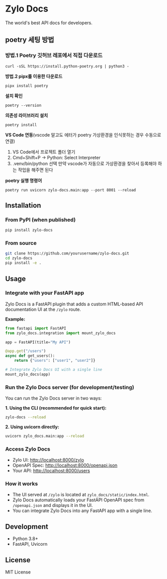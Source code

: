# Zylo Docs

The world's best API docs for developers.

## poetry 세팅 방법

### 방법.1 Poetry 깃허브 레포에서 직접 다운로드

```
curl -sSL https://install.python-poetry.org | python3 -
```

**방법.2 pipx를 이용한 다운로드**

```
pipx install poetry
```

**설치 확인**

```
poetry --version
```

**의존성 라이브러리 설치**

```
poetry install
```

**VS Code 연동**(vscode 말고도 에터가 poetry 가상환경을 인식못하는 경우 수동으로 연결)

1. VS Code에서 프로젝트 폴더 열기
2. Cmd+Shift+P → Python: Select Interpreter
3. .venv/bin/python 선택
   만약 vscode가 자동으로 가상환경을 찾아서 등록해야 하는 작업을 해주면 된다

**poetry 실행 명령어**
```
poetry run uvicorn zylo-docs.main:app --port 8001 --reload
```

## Installation

### From PyPI (when published)

```bash
pip install zylo-docs
```

### From source

```bash
git clone https://github.com/yourusername/zylo-docs.git
cd zylo-docs
pip install -e .
```

## Usage

### Integrate with your FastAPI app

Zylo Docs is a FastAPI plugin that adds a custom HTML-based API documentation UI at the `/zylo` route.

**Example:**

```python
from fastapi import FastAPI
from zylo_docs.integration import mount_zylo_docs

app = FastAPI(title="My API")

@app.get("/users")
async def get_users():
    return {"users": ["user1", "user2"]}

# Integrate Zylo Docs UI with a single line
mount_zylo_docs(app)
```

### Run the Zylo Docs server (for development/testing)

You can run the Zylo Docs server in two ways:

**1. Using the CLI (recommended for quick start):**

```bash
zylo-docs --reload
```

**2. Using uvicorn directly:**

```bash
uvicorn zylo_docs.main:app --reload
```

### Access Zylo Docs

- Zylo UI: [http://localhost:8000/zylo](http://localhost:8000/zylo)
- OpenAPI Spec: [http://localhost:8000/openapi.json](http://localhost:8000/openapi.json)
- Your API: [http://localhost:8000/users](http://localhost:8000/users)

### How it works

- The UI served at `/zylo` is located at `zylo_docs/static/index.html`.
- Zylo Docs automatically loads your FastAPI OpenAPI spec from `/openapi.json` and displays it in the UI.
- You can integrate Zylo Docs into any FastAPI app with a single line.

## Development

- Python 3.8+
- FastAPI, Uvicorn

## License

MIT License

